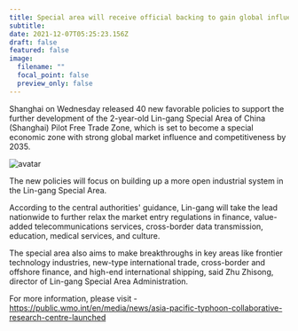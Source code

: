 ```yaml
---
title: Special area will receive official backing to gain global influence
subtitle: 
date: 2021-12-07T05:25:23.156Z
draft: false
featured: false
image:
  filename: ""
  focal_point: false
  preview_only: false
---
```


Shanghai on Wednesday released 40 new favorable policies to support the further development of the 2-year-old Lin-gang Special Area of China (Shanghai) Pilot Free Trade Zone, which is set to become a special economic zone with strong global market influence and competitiveness by 2035.

![avatar](https://cn.bing.com/images/search?view=detailV2&ccid=%2bZrMvsEK&id=4BD898E0D292709264C77B7BB8DB1BC82F536BA2&thid=OIP.-ZrMvsEKw02jebvCJLZKAQHaEK&mediaurl=https%3a%2f%2fwww.haoy99.com%2fFileUpload%2f2018-11%2f7-18Kuan_Bei_Jing_Tou_-112112_105.png&exph=1080&expw=1920&q=%e5%9b%be%e7%89%87png&simid=608047978104835927&FORM=IRPRST&ck=A88653A41898769C036316292D7AF0CA&selectedIndex=24.png)

The new policies will focus on building up a more open industrial system in the Lin-gang Special Area.

According to the central authorities' guidance, Lin-gang will take the lead nationwide to further relax the market entry regulations in finance, value-added telecommunications services, cross-border data transmission, education, medical services, and culture.

The special area also aims to make breakthroughs in key areas like frontier technology industries, new-type international trade, cross-border and offshore finance, and high-end international shipping, said Zhu Zhisong, director of Lin-gang Special Area Administration.

<!--more-->

For more information, please visit -
https://public.wmo.int/en/media/news/asia-pacific-typhoon-collaborative-research-centre-launched
